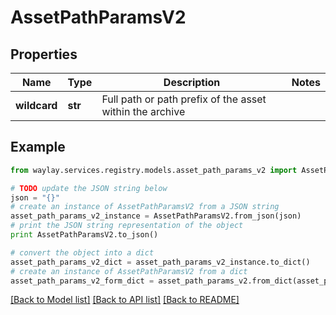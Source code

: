 # AssetPathParamsV2


## Properties

Name | Type | Description | Notes
------------ | ------------- | ------------- | -------------
**wildcard** | **str** | Full path or path prefix of the asset within the archive | 

## Example

```python
from waylay.services.registry.models.asset_path_params_v2 import AssetPathParamsV2

# TODO update the JSON string below
json = "{}"
# create an instance of AssetPathParamsV2 from a JSON string
asset_path_params_v2_instance = AssetPathParamsV2.from_json(json)
# print the JSON string representation of the object
print AssetPathParamsV2.to_json()

# convert the object into a dict
asset_path_params_v2_dict = asset_path_params_v2_instance.to_dict()
# create an instance of AssetPathParamsV2 from a dict
asset_path_params_v2_form_dict = asset_path_params_v2.from_dict(asset_path_params_v2_dict)
```
[[Back to Model list]](../README.md#documentation-for-models) [[Back to API list]](../README.md#documentation-for-api-endpoints) [[Back to README]](../README.md)


